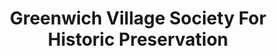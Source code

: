---
layout: repo
title: "Greenwich Village Society For Historic Preservation"
id: 21270
permalink: repos/21270/
---